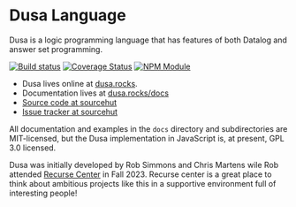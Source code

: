 # Dusa Language

Dusa is a logic programming language that has features of both Datalog and answer
set programming.

[![Build status](https://builds.sr.ht/~robsimmons/dusa.svg)](https://builds.sr.ht/~robsimmons/dusa?)
[![Coverage Status](https://coveralls.io/repos/github/robsimmons/dusa/badge.svg?branch=main)](https://coveralls.io/github/robsimmons/dusa?branch=main)
[![NPM Module](https://img.shields.io/npm/v/dusa.svg)](https://www.npmjs.com/package/dusa)

- Dusa lives online at [dusa.rocks](https://dusa.rocks/).
- Documentation lives at [dusa.rocks/docs](https://dusa.rocks/docs/)
- [Source code at sourcehut](https://git.sr.ht/~robsimmons/dusa)
- [Issue tracker at sourcehut](https://todo.sr.ht/~robsimmons/Dusa)

All documentation and examples in the `docs` directory and subdirectories are
MIT-licensed, but the Dusa implementation in JavaScript is, at present, GPL 3.0
licensed.

Dusa was initially developed by Rob Simmons and Chris Martens wile Rob attended
[Recurse Center](https://www.recurse.com/) in Fall 2023. Recurse center is a
great place to think about ambitious projects like this in a supportive
environment full of interesting people!
